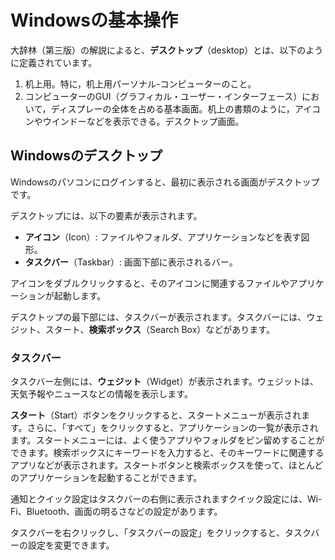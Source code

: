 # Windowsの基本操作

大辞林（第三版）の解説によると、**デスクトップ**（desktop）とは、以下のように定義されています。

1. 机上用。特に，机上用パーソナル-コンピューターのこと。
2. コンピューターのGUI（グラフィカル・ユーザー・インターフェース）において，ディスプレーの全体を占める基本画面。机上の書類のように，アイコンやウインドーなどを表示できる。デスクトップ画面。

## Windowsのデスクトップ

Windowsのパソコンにログインすると、最初に表示される画面がデスクトップです。

デスクトップには、以下の要素が表示されます。

- **アイコン**（Icon）: ファイルやフォルダ、アプリケーションなどを表す図形。
- **タスクバー**（Taskbar）: 画面下部に表示されるバー。

アイコンをダブルクリックすると、そのアイコンに関連するファイルやアプリケーションが起動します。

デスクトップの最下部には、タスクバーが表示されます。タスクバーには、ウェジット、スタート、**検索ボックス**（Search Box）などがあります。

### タスクバー

タスクバー左側には、**ウェジット**（Widget）が表示されます。ウェジットは、天気予報やニュースなどの情報を表示します。

**スタート**（Start）ボタンをクリックすると、スタートメニューが表示されます。さらに、「すべて」をクリックすると、アプリケーションの一覧が表示されます。スタートメニューには、よく使うアプリやフォルダをピン留めすることができます。検索ボックスにキーワードを入力すると、そのキーワードに関連するアプリなどが表示されます。スタートボタンと検索ボックスを使って、ほとんどのアプリケーションを起動することができます。

通知とクイック設定はタスクバーの右側に表示されますクイック設定には、Wi-Fi、Bluetooth、画面の明るさなどの設定があります。

タスクバーを右クリックし、「タスクバーの設定」をクリックすると、タスクバーの設定を変更できます。